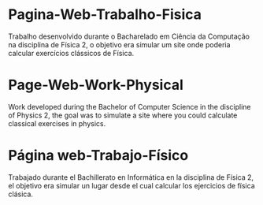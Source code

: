 # Pagina-Web-Trabalho-Fisica
Trabalho desenvolvido durante o Bacharelado em Ciência da Computação na disciplina de Física 2, o objetivo era simular um site onde poderia calcular exercícios clássicos de Física.


# Page-Web-Work-Physical
Work developed during the Bachelor of Computer Science in the discipline of Physics 2, the goal was to simulate a site where you could calculate classical exercises in physics.

# Página web-Trabajo-Físico
Trabajado durante el Bachillerato en Informática en la disciplina de Física 2, el objetivo era simular un lugar desde el cual calcular los ejercicios de física clásica.
